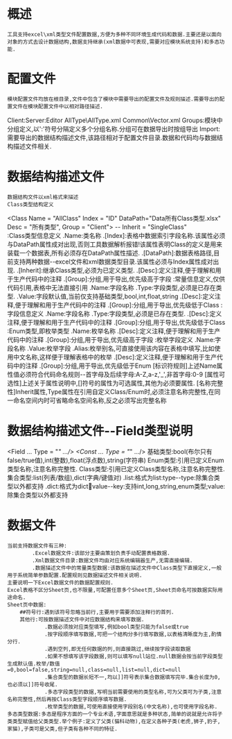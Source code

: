# 概述
    工具支持excel\xml类型文件配置数据,方便为多种不同环境生成代码和数据.主要还是以面向对象的方式去设计数据结构,数据支持继承(xml数据中可表现,需要对应模块系统支持)和多态功能.

# 配置文件
    模块配置文件均放在根目录,文件中包含了模块中需要导出的配置文件及规则描述.需要导出的配置文件在模块配置文件中以相对路径描述.
<Module Name = "Cfg">
    <Groups>Client:Server:Editor</Groups>
	<Import>AllType\AllType.xml</Import>
	<Import>Common\Vector.xml</Import>
</Module>
    Groups:模块中分组定义,以':'符号分隔定义多个分组名称.分组可在数据导出时按组导出
    Import:需要导出的数据结构描述文件,该路径相对于配置文件目录.数据和代码均与数据结构描述文件相关.

# 数据结构描述文件
    数据结构文件以xml格式来描述
    Class类型结构定义
<Class Name = "AllClass"  Index = "ID" DataPath="Data所有Class类型.xlsx" Desc = "所有类型", Group = "Client"> -- Inherit = "SingleClass"
    <Const Name = "ItemString" Type = "string" Value = "Hello World" Desc = "常量字符串" />
    <Const Name = "ItemFloat" Type = "float" Value = "3.141527" Desc = "常量浮点值" />    
    <Field Name = "ID" Type = "int" Desc = "ID" Group = "Client" />
    <Field Name = "Index" Type = "int" Desc = "Test.TID"  Group = "Client"/> 
    <Field Name = "VarLong" Type = "long" Desc = "长整型" Group = "Client"/>
    <Field Name = "VarFloat" Type = "float" Desc = "浮点型" Group = "Client"/>
    <Field Name = "VarString" Type = "string" Desc = "字符串" Group = "Client"/>
    <Field Name = "VarBool" Type = "bool" Desc = "布尔型" Group = "Client"/>
    <Field Name = "VarEnum" Type = "CardElement" Desc = "枚举类型" Group = "Client"/>
    <Field Name = "VarClass" Type = "SingleClass" Desc = "类类型" Group = "Client"/>
    <Field Name = "VarListBase" Type = "list:string" Desc = "字符串列表" Group = "Client"/>
    <Field Name = "VarListClass" Type = "list:SingleClass" Desc = "Class列表" Group = "Client"/>
    <Field Name = "VarListCardElem" Type = "list:string" Desc = "字符串列表" Group = "Client"/>
    <Field Name = "VarDictBase" Type = "dict:int:float" Desc = "基础类型字典" Group = "Client"/>
    <Field Name = "VarDictEnum" Type = "dict:long:CardElement" Desc = "枚举类型字典" Group = "Client"/>
    <Field Name = "VarDictClass" Type = "dict:string:SingleClass" Desc = "类类型字典" Group = "Client"/>
</Class>
<Enum Name="CardElement" Desc="卡牌枚举">
        <Item Name = "Attack" Value = "0" Alias="攻击"/>
        <Item Name = "Extract" Value = "1" Alias="抽牌"/>
        <Item Name = "Renounce" Value = "2" Alias="弃牌"/>
        <Item Name = "Armor" Value = "3" Alias="护甲"/>
        <Item Name = "Control" Value = "4" Alias="控制"/>
        <Item Name = "Cure" Value = "5" Alias="治疗"/>
        <Item Name = "Oneself" Value = "6" Alias="自残"/>
        <Item Name = "Hand" Value = "7" Alias="手牌"/>
        <Item Name = "Brary" Value = "8" Alias="牌库"/>
        <Item Name = "Handack" Value = "9" Alias="手牌攻击"/>
</Enum>
    <Class/>:Class类型信息定义
            .Name:类名称
            .[Index]:表格中数据索引字段名称.该属性必须与DataPath属性成对出现,否则工具数据解析报错!该属性表明Class的定义是用来装载一个数据表,所有必须存在DataPath属性描述.
            .[DataPath]:数据表格路径,目前支持两种数据--excel文件和xml数据类型目录.该属性必须与Index属性成对出现.
            .[Inherit]:继承Class类型,必须为已定义类型.
            .[Desc]:定义注释,便于理解和用于生产代码中的注释
            .[Group]:分组,用于导出,优先级高于字段
    <Const/>:常量信息定义,仅供代码引用,表格中无法直接引用
            .Name:字段名称
            .Type:字段类型,必须是已存在类型.
            .Value:字段默认值,当前仅支持基础类型,bool,int,float,string
            .[Desc]:定义注释,便于理解和用于生产代码中的注释
            .[Group]:分组,用于导出,优先级低于Class
    <Field/>:字段信息定义
            .Name:字段名称
            .Type:字段类型,必须是已存在类型. 
            .[Desc]:定义注释,便于理解和用于生产代码中的注释
            .[Group]:分组,用于导出,优先级低于Class
    <Enum/>:Enum类型,即枚举类型
            .Name:枚举名称
            .[Desc]:定义注释,便于理解和用于生产代码中的注释
            .[Group]:分组,用于导出,优先级高于字段
     <Item/>:枚举字段定义
            .Name:字段名称
            .Value:枚举字段
            .Alias:枚举别名,可直接使用该内容在表格中填写,比如使用中文名称,这样便于理解表格中的枚举
            .[Desc]:定义注释,便于理解和用于生产代码中的注释
            .[Group]:分组,用于导出,优先级低于Enum
    [标识符规则]上述Name属性值必须符合代码命名规则--首字母及后续字母:A-Z,a-z,'_',非首字母:0-9
    [属性可选性]上述关于属性说明中,[]符号的属性为可选属性,其他为必须要属性.
    [名称完整性]Inherit属性,Type属性在引用自定义Class/Enum时,必须注意名称完整性,在同一命名空间内时可省略命名空间名称,反之必须写出完整名称

# 数据结构描述文件--Field类型说明
<Field ... Type = "*" .../>
<Const ... Type = "*" .../>
    基础类型:bool(布尔只有false/true值),int(整数),float(浮点数),string(字符串)
    Enum类型:引用已定义Enum类型名称,注意名称完整性.
    Class类型:引用已定义Class类型名称,注意名称完整性.
    集合类型:list(列表/数组),dict(字典/键值对)
            .list:格式为list:type--type:除集合类型以外都支持
            .dict:格式为dict:key:value--key:支持int,long,string,enum类型;value:除集合类型以外都支持

# 数据文件
    当前支持数据文件有三种:
            .Excel数据文件:该部分主要由策划负责手动配置表格数据.
            .Xml数据文件目录:数据文件均由对应系统编辑器生产,无需直接编辑.
            .数据描述文件中的常量类型数据:该数据在描述文件中Class类型下直接定义,一般用于系统简单参数配置.配置规则见数据描述文件相关说明.
    主要说明一下Excel数据文件的数据配置规则.
    Excel表格不区分Sheet页,也不限量,可配置任意多个Sheet页,Sheet页命名可按数据实际用途命名.
    Sheet页中数据:
        ##符号行:遇到该符号忽略当前行,主要用于需要添加注释行的首列.
        其他行:可按数据描述文件中对应数据结构来填写数据.
                .数据必须按对应类型填写,例如bool类型只能为false或true
                .按字段顺序填写数据,可把一个结构分多行填写数据,以表格清晰度为主,酌情分行.
                .遇到空列,即无任何数据的列,则直接跳过,继续按字段读取数据
                .如果不想填写该字段数据,则可以填写null站位.null数据会按当前字段类型生成默认值.枚举/数值=0,bool=false,string=null,class=null,list=null,dict=null
                .集合类型的数据长短不一,均以]]符号表示集合数据填写完毕.集合长度为0,也必须以]]符号收尾.       
                .多态字段类型的数据,写明当前需要使用的类型名称,可为父类可为子类,注意名称完整性,然后再按Class类型字段顺序填写数据.
                .枚举类型的数据,可使用直接使用字段别名(中文名称),也可使用字段名称.
    多态类型数据:多态是程序方面的一个专业术语,字面意思就是多种状态,简单的说就是允许将子类类型赋值给父类类型.举个例子:定义了父类(猫科动物),在定义各种子类(老虎,狮子,豹子,家猫),子类可是父类,但子类有各种不同的特征.
    